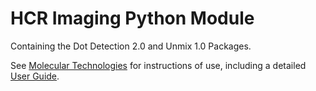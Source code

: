 # HCR Imaging Python Module

Containing the Dot Detection 2.0 and Unmix 1.0 Packages.

See [Molecular Technologies](https://www.moleculartechnologies.org/) for instructions of use, including a detailed [User Guide](https://nbviewer.org/github/Piercelab-Caltech/HCR-Imaging-Python-Module/blob/31181a3a0353c808f2674c45de9ea9da8b6e3102/HCR-Imaging-Python-Module-User-Guide.pdf).
